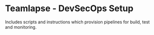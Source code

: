 # Teamlapse - DevSecOps Setup
Includes scripts and instructions which provision pipelines for build, test and monitoring.
